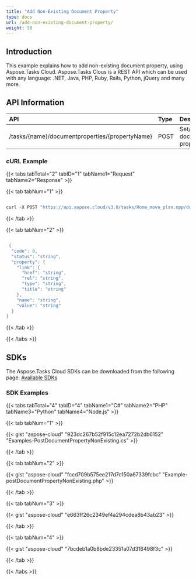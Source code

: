 ```yaml
---
title: "Add Non-Existing Document Property"
type: docs
url: /add-non-existing-document-property/
weight: 50
---
```


## **Introduction**
This example explains how to add non-existing document property, using Aspose.Tasks Cloud. Aspose.Tasks Clous is a REST API which can be used with any language: .NET, Java, PHP, Ruby, Rails, Python, jQuery and many more. 
## **API Information**

|**API**|**Type**|**Description**|**Resource Link**|
| :- | :- | :- | :- |
|/tasks/{name}/documentproperties/{propertyName}|POST|Set/create document property|[PostDocumentProperty](https://apireference.aspose.cloud/tasks/#/TasksDocumentProperties/PostDocumentProperty)|
### **cURL Example**
{{< tabs tabTotal="2" tabID="1" tabName1="Request" tabName2="Response" >}}

{{< tab tabNum="1" >}}

```java

curl -X POST "https://api.aspose.cloud/v3.0/tasks/Home_move_plan.mpp/documentproperties/new%20property" -H "accept: application/json" -H "Content-Type: application/json" -H "x-aspose-client: Containerize.Swagger" -d "{ \"link\": { \"href\": \"string\", \"rel\": \"string\", \"type\": \"string\", \"title\": \"string\" }, \"name\": \"new property\", \"value\": \"new property value\"}"

```

{{< /tab >}}

{{< tab tabNum="2" >}}

```java

 {
  "code": 0,
  "status": "string",
  "property": {
    "link": {
      "href": "string",
      "rel": "string",
      "type": "string",
      "title": "string"
    },
    "name": "string",
    "value": "string"
  }
}

```

{{< /tab >}}

{{< /tabs >}}
## **SDKs**
The Aspose.Tasks Cloud SDKs can be downloaded from the following page: [Available SDKs](/tasks/available-sdks/)
### **SDK Examples**
{{< tabs tabTotal="4" tabID="4" tabName1="C#" tabName2="PHP" tabName3="Python" tabName4="Node.js" >}}

{{< tab tabNum="1" >}}

{{< gist "aspose-cloud" "923dc267b52f915c12ea7272b2db6152" "Examples-PostDocumentPropertyNonExisting.cs" >}}

{{< /tab >}}

{{< tab tabNum="2" >}}

{{< gist "aspose-cloud" "fccd709b575ee217d7c150a67339fcbc" "Example-postDocumentPropertyNonExisting.php" >}}

{{< /tab >}}

{{< tab tabNum="3" >}}

{{< gist "aspose-cloud" "e663ff26c2349ef4a294cdea8b43ab23" >}}

{{< /tab >}}

{{< tab tabNum="4" >}}

{{< gist "aspose-cloud" "7bcdeb1a0b8bde23351a07d316498f3c" >}}

{{< /tab >}}

{{< /tabs >}}
